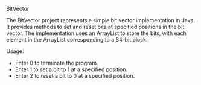 BitVector

The BitVector project represents a simple bit vector implementation in Java. It provides methods to set and reset bits at specified positions in the bit vector.
The implementation uses an ArrayList to store the bits, with each element in the ArrayList corresponding to a 64-bit block.

Usage:

* Enter 0 to terminate the program.
* Enter 1 to set a bit to 1 at a specified position.
* Enter 2 to reset a bit to 0 at a specified position.

